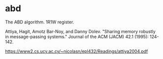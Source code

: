 # abd
The ABD algorithm. 1R1W register.

Attiya, Hagit, Amotz Bar-Noy, and Danny Dolev. "Sharing memory robustly in message-passing systems." Journal of the ACM (JACM) 42.1 (1995): 124-142.

https://www2.cs.ucy.ac.cy/~nicolasn/epl432/Readings/attiya2004.pdf 
